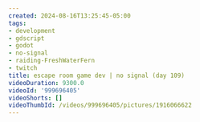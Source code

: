 ```yaml
---
created: 2024-08-16T13:25:45-05:00
tags:
- development
- gdscript
- godot
- no-signal
- raiding-FreshWaterFern
- twitch
title: escape room game dev | no signal (day 109)
videoDuration: 9300.0
videoId: '999696405'
videoShorts: []
videoThumbId: /videos/999696405/pictures/1916066622
---
```

